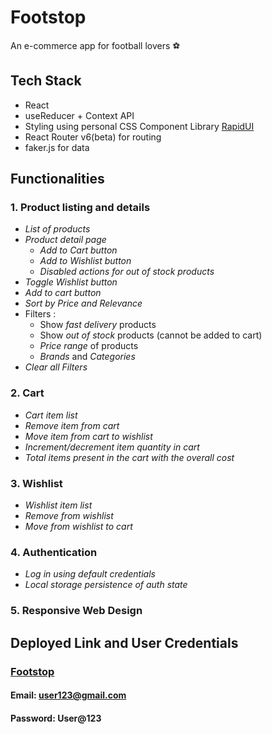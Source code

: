 # Footstop

An e-commerce app for football lovers ⚽

## Tech Stack
- React
- useReducer + Context API
- Styling using personal CSS Component Library [RapidUI](https://development-rapidui.netlify.app/)
- React Router v6(beta) for routing
- faker.js for data

## Functionalities
### 1. Product listing and details

   - *List of products* 
   - *Product detail page*
      - *Add to Cart button*
      - *Add to Wishlist button*
      - *Disabled actions for out of stock products* 
   - *Toggle Wishlist button*
   - *Add to cart button*
   - *Sort by Price and Relevance*
   - Filters :
     - Show *fast delivery* products
     - Show *out of stock* products (cannot be added to cart)
     - *Price range* of products
     - *Brands* and *Categories*
   - *Clear all Filters*

### 2. Cart 
   
   - *Cart item list*
   - *Remove item from cart*
   - *Move item from cart to wishlist* 
   - *Increment/decrement item quantity in cart*
   - *Total items present in the cart with the overall cost*

### 3. Wishlist
   
   - *Wishlist item list*
   - *Remove from wishlist*
   - *Move from wishlist to cart*

### 4. Authentication

   - *Log in using default credentials*
   - *Local storage persistence of auth state*
   
### 5. Responsive Web Design

## Deployed Link and User Credentials

### [Footstop](https://foot-stop.netlify.app)

#### Email: user123@gmail.com 

#### Password: User@123


